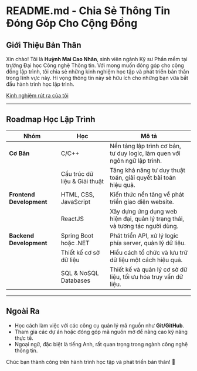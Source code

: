 # README.md - Chia Sẻ Thông Tin Đóng Góp Cho Cộng Đồng

## Giới Thiệu Bản Thân

Xin chào! Tôi là **Huỳnh Mai Cao Nhân**, sinh viên ngành Kỹ sư Phần mềm tại trường Đại học Công nghệ Thông tin. Với mong muốn đóng góp cho cộng đồng lập trình, tôi chia sẻ những kinh nghiệm học tập và phát triển bản thân trong lĩnh vực này. Hi vọng thông tin này sẽ hữu ích cho những bạn vừa bắt đầu hành trình học lập trình.

[Kinh nghiệm rút ra của tôi](./Experience/UIT.md)

---

## Roadmap Học Lập Trình

| Nhóm                      | Học                               | Mô tả                                                                        |
|---------------------------|-----------------------------------|------------------------------------------------------------------------------|
| **Cơ Bản**                | C/C++                             | Nền tảng lập trình cơ bản, tư duy logic, làm quen với ngôn ngữ lập trình.    |
|                           | Cấu trúc dữ liệu & Giải thuật     | Tăng khả năng tư duy thuật toán, giải quyết bài toán hiệu quả.               |
| **Frontend Development**  | HTML, CSS, JavaScript             | Kiến thức nền tảng về phát triển giao diện website.                          |
|                           | ReactJS                           | Xây dựng ứng dụng web hiện đại, quản lý trạng thái, và tương tác người dùng. |
| **Backend Development**   | Spring Boot hoặc .NET             | Phát triển API, xử lý logic phía server, quản lý dữ liệu.                    |
|                           | Thiết kế cơ sở dữ liệu            | Hiểu cách tổ chức và lưu trữ dữ liệu một cách hiệu quả.                      |
|                           | SQL & NoSQL Databases             | Thiết kế và quản lý cơ sở dữ liệu, tối ưu hóa truy vấn dữ liệu.              |



---

## Ngoài Ra
- Học cách làm việc với các công cụ quản lý mã nguồn như **Git/GitHub**.
- Tham gia các dự án hoặc đóng góp mã nguồn mở để nâng cao kỹ năng thực tế.
- Ngoại ngữ, đặc biệt là tiếng Anh, rất quan trọng trong ngành công nghệ thông tin.

Chúc bạn thành công trên hành trình học tập và phát triển bản thân! 🚀
